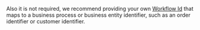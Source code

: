 Also it is not required, we recommend providing your own [Workflow Id](/concepts/what-is-a-workflow-id) that maps to a business process or business entity identifier, such as an order identifier or customer identifier.
